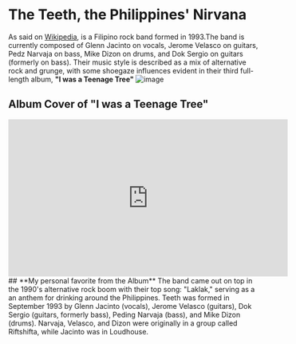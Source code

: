 # The Teeth, the Philippines' Nirvana
As said on [Wikipedia](9https://en.wikipedia.org/wiki/Teeth_(Filipino_band)), is a Filipino rock band formed in 1993.The band is currently composed of Glenn Jacinto on vocals, Jerome Velasco on guitars, Pedz Narvaja on bass, Mike Dizon on drums, and Dok Sergio on guitars (formerly on bass). Their music style is described as a mix of alternative rock and grunge, with some shoegaze influences evident in their third full-length album, **"I was a Teenage Tree"**
![image](https://i.scdn.co/image/ab67616d0000b2734dc198b33e966c3833db809f)
## **Album Cover of "I was a Teenage Tree"**
<iframe width="560" height="315" src="https://www.youtube.com/embed/Ci5c9eQFwgw?si=REO-4FJzJ27_qNXJ" title="YouTube video player" frameborder="0" allow="accelerometer; autoplay; clipboard-write; encrypted-media; gyroscope; picture-in-picture; web-share" allowfullscreen></iframe>
## **My personal favorite from the Album**
The band came out on top in the 1990's alternative rock boom with their top song: "Laklak," serving as a an anthem for drinking around the Philippines.
Teeth was formed in September 1993 by Glenn Jacinto (vocals), Jerome Velasco (guitars), Dok Sergio (guitars, formerly bass), Peding Narvaja (bass), and Mike Dizon (drums). Narvaja, Velasco, and Dizon were originally in a group called Riftshifta, while Jacinto was in Loudhouse.


